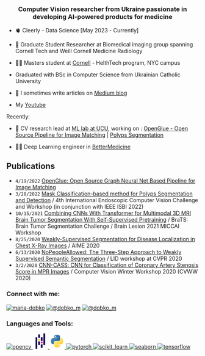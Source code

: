 <h3 align="center">Computer Vision researcher from Ukraine passionate in developing AI-powered products for medicine</h3>


- 🫀 Cleerly - Data Science [May 2023 - Currently]

- 🔬 Graduate Student Researcher at Biomedical imaging group spanning Cornell Tech and Weill Cornell Medicine Radiology

- 🧑‍🎓 Masters student at [Cornell](https://www.tech.cornell.edu/) - HelthTech program, NYC campus
  
- Graduated with BSc in Computer Science from Ukrainian Catholic University

 

- 📝 I sometimes write articles on [Medium blog](https://medium.com/@dobko_m)

- My [Youtube](https://www.youtube.com/channel/UCyUohU13Vi2FDwGLdgMtDBA)
 
Recently:
- 🔭 CV research lead at [ML lab at UCU](https://apps.ucu.edu.ua/en/mllab/), working on : [OpenGlue - Open Source Pipeline for Image Matching](https://github.com/ucuapps/OpenGlue) | [Polyps Segmentation](https://github.com/ucuapps/Modified-MaskFormer-for-Polyps-Segmentation)

- 👨‍💻 Deep Learning engineer in [BetterMedicine](https://www.bettermedicine.ai/)


## Publications

- `4/19/2022` [OpenGlue: Open Source Graph Neural Net Based Pipeline for Image Matching](https://arxiv.org/abs/2204.08870)
- `3/28/2022` [Mask Classification-based method for Polyps Segmentation and Detection](http://ceur-ws.org/Vol-3148/paper6.pdf) / 4th International Endoscopic Computer Vision Challenge and Workshop (in conjunction with IEEE ISBI 2022)
- `10/15/2021` [Combining CNNs With Transformer for Multimodal 3D MRI Brain Tumor Segmentation With Self-Supervised Pretraining](https://arxiv.org/abs/2110.07919) / BraTS: Brain Tumor Segmentation Challenge / Brain Lesion 2021 MICCAI Workshop
- `8/25/2020` [Weakly-Supervised Segmentation for Disease Localization in Chest X-Ray Images](https://link.springer.com/chapter/10.1007/978-3-030-59137-3_23) / AIME 2020
- `6/13/2020` [NoPeopleAllowed: The Three-Step Approach to Weakly Supervised Semantic Segmentation](https://lidchallenge.github.io/papers/Track-1-3-NoPeopleAllowed-%20The%20Three-Step%20Approach%20to%20Weakly%20Supervised%20SemanticSegmentation.pdf) / LID workshop at CVPR 2020
- `3/2/2020` [CNN-CASS: CNN for Classification of Coronary Artery Stenosis Score in MPR Images](https://data.vicos.si/cvww20/12.pdf) / Computer Vision Winter Workshop 2020 (CVWW 2020)




<h3 align="left">Connect with me:</h3>
<p align="left">
<a href="https://linkedin.com/in/maria-dobko" target="blank"><img align="center" src="https://raw.githubusercontent.com/rahuldkjain/github-profile-readme-generator/master/src/images/icons/Social/linked-in-alt.svg" alt="maria-dobko" height="30" width="40" /></a>
<a href="https://medium.com/@dobko_m" target="blank"><img align="center" src="https://raw.githubusercontent.com/rahuldkjain/github-profile-readme-generator/master/src/images/icons/Social/medium.svg" alt="@dobko_m" height="30" width="40" /></a>
 <a href="https://scholar.google.com/citations?user=MMeux8MAAAAJ&hl=en" target="blank"><img align="center" src="https://upload.wikimedia.org/wikipedia/commons/c/c7/Google_Scholar_logo.svg" alt="@dobko_m" height="30" width="40" /></a>
</p>

<h3 align="left">Languages and Tools:</h3>
<p align="left"> <a href="https://opencv.org/" target="_blank" rel="noreferrer"> <img src="https://www.vectorlogo.zone/logos/opencv/opencv-icon.svg" alt="opencv" width="40" height="40"/> </a> <a href="https://pandas.pydata.org/" target="_blank" rel="noreferrer"> <img src="https://raw.githubusercontent.com/devicons/devicon/2ae2a900d2f041da66e950e4d48052658d850630/icons/pandas/pandas-original.svg" alt="pandas" width="40" height="40"/> </a> <a href="https://www.python.org" target="_blank" rel="noreferrer"> <img src="https://raw.githubusercontent.com/devicons/devicon/master/icons/python/python-original.svg" alt="python" width="40" height="40"/> </a> <a href="https://pytorch.org/" target="_blank" rel="noreferrer"> <img src="https://www.vectorlogo.zone/logos/pytorch/pytorch-icon.svg" alt="pytorch" width="40" height="40"/> </a> <a href="https://scikit-learn.org/" target="_blank" rel="noreferrer"> <img src="https://upload.wikimedia.org/wikipedia/commons/0/05/Scikit_learn_logo_small.svg" alt="scikit_learn" width="40" height="40"/> </a> <a href="https://seaborn.pydata.org/" target="_blank" rel="noreferrer"> <img src="https://seaborn.pydata.org/_images/logo-mark-lightbg.svg" alt="seaborn" width="40" height="40"/> </a> <a href="https://www.tensorflow.org" target="_blank" rel="noreferrer"> <img src="https://www.vectorlogo.zone/logos/tensorflow/tensorflow-icon.svg" alt="tensorflow" width="40" height="40"/> </a> </p>
